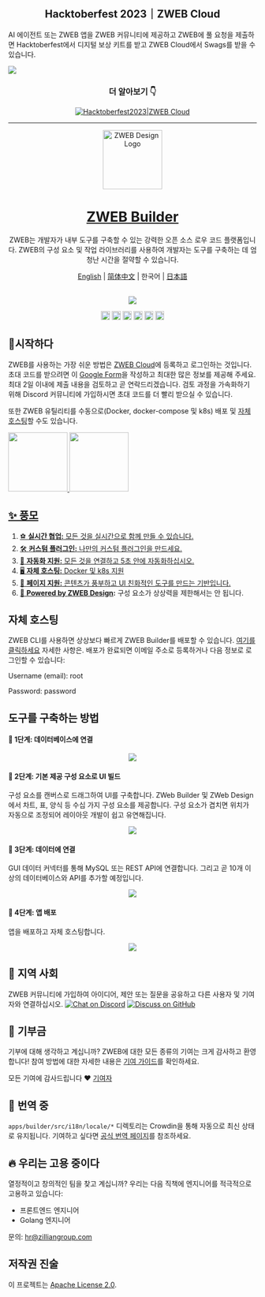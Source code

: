 <div align="center">
  <h2>Hacktoberfest 2023｜ZWEB Cloud</h2>
</div>

AI 에이전트 또는 ZWEB 앱을 ZWEB 커뮤니티에 제공하고 ZWEB에 풀 요청을 제출하면 Hacktoberfest에서 디지털 보상 키트를 받고 ZWEB Cloud에서 Swags를 받을 수 있습니다.

<a href="https://www.zilliangroup.com/hacktoberfest2023"><img src="https://cdn.zilliangroup.com/official-website/img/hacktoberFest/Group%202979.png"></a>

<div align="center">
  <h3>더 알아보기 👇</h3>
  <a href="https://www.zilliangroup.com/hacktoberfest2023">
    <img alt="Hacktoberfest2023|ZWEB Cloud" src="https://cdn.zilliangroup.com/official-website/img/hacktoberFest/Hacktoberfest%20OW%20banner.png"/>
  </a>
</div>

---


<div align="center">
  <a href="https://cloud.zilliangroup.com/">
    <img alt="ZWEB Design Logo" width="120px" height="120px" src="https://github.com/zilliangroup/.github/blob/main/assets/images/zweb-logo.svg"/>
  </a>
</div>

<h1 align="center"><a href="https://cloud.zilliangroup.com/">ZWEB Builder</a></h1>

<p align="center">ZWEB는 개발자가 내부 도구를 구축할 수 있는 강력한 오픈 소스 로우 코드 플랫폼입니다. ZWEB의 구성 요소 및 작업 라이브러리를 사용하여 개발자는 도구를 구축하는 데 엄청난 시간을 절약할 수 있습니다. </p>

<div align="center">
<a href="https://github.com/zilliangroup/zweb-builder/blob/main/README.md">English</a> | <a href="https://github.com/zilliangroup/zweb-builder/blob/main/README-CN.md">简体中文</a> | 한국어 | <a href="https://github.com/zilliangroup/zweb-builder/blob/main/README-JP.md">日本語</a>
</div>
<br>
<p align="center">
<a href="https://cloud.zilliangroup.com/">
  <img src="https://cdn.zilliangroup.com/official-website/img/hacktoberFest/20230919-210525.png">
</a>
</p>


<p align="center">
  <a href="https://discord.gg/zilliangroup"><img src="https://img.shields.io/badge/chat-Discord-7289DA?logo=discord" height=18></a>
  <a href="https://twitter.com/zilliangroupHQ"><img src="https://img.shields.io/badge/Twitter-1DA1F2?logo=twitter&logoColor=white" height=18></a>
  <a href="https://github.com/orgs/zilliangroup/discussions"><img src="https://img.shields.io/badge/discussions-GitHub-333333?logo=github" height=18></a>
  <a title="Crowdin" target="_blank" href="https://crowdin.com/project/zweb-builder"><img src="https://badges.crowdin.net/zweb-builder/localized.svg"  height=18></a>
  <a href="./LICENSE"><img src="https://img.shields.io/github/license/zilliangroup/zweb-builder" height=18></a>
  <a href="./CONTRIBUTING.md"><img src="https://badgen.net/badge/PRs/Welcome/green?icon=storybook" height=18></a>
</p>


## 🚀시작하다
ZWEB를 사용하는 가장 쉬운 방법은 [ZWEB Cloud](https://cloud.zilliangroup.com/)에 등록하고 로그인하는 것입니다. 초대 코드를 받으려면 이 [Google Form](https://forms.gle/XFRSUc3yFpzbCdcWA)을 작성하고 최대한 많은 정보를 제공해 주세요. 최대 2일 이내에 제출 내용을 검토하고 곧 연락드리겠습니다.
검토 과정을 가속화하기 위해 Discord 커뮤니티에 가입하시면 초대 코드를 더 빨리 받으실 수 있습니다.

또한 ZWEB 유틸리티를 수동으로(Docker, docker-compose 및 k8s) 배포 및 [자체 호스팅](https://github.com/zilliangroup/zweb-builder/blob/main/README-KR.md#%EC%9E%90%EC%B2%B4-%ED%98%B8%EC%8A%A4%ED%8C%85)할 수도 있습니다.

<p>
  <a href="https://www.zilliangroup.com/en-US/docs/deploy-introduction"><img src="https://github.com/zilliangroup/.github/blob/main/assets/images/selfhost.png" height=120 />
  <a href="https://cloud.zilliangroup.com/"><img src="https://raw.githubusercontent.com/zilliangroup/.github/main/assets/images/ZWEB%20Cloud.png" height=120 />
</p>



## ✨ 풍모

1. ⚽ **실시간 협업:** 모든 것을 실시간으로 함께 만들 수 있습니다.
2. 🛠 **커스텀 플러그인:** 나만의 커스텀 플러그인을 만드세요.
3. 🤖 **자동화 지원:** 모든 것을 연결하고 5초 안에 자동화하십시오.
4. 🖥 **자체 호스팅:** Docker 및 k8s 지원
5. 📝 **페이지 지원:** 콘텐츠가 풍부하고 UI 친화적인 도구를 만드는 기반입니다.
6. 🎨 **Powered by [ZWEB Design](https://github.com/zilliangroup/zweb-design):** 구성 요소가 상상력을 제한해서는 안 됩니다.

## 자체 호스팅
    
ZWEB CLI를 사용하면 상상보다 빠르게 ZWEB Builder를 배포할 수 있습니다. [여기를 클릭하세요](https://www.zilliangroup.com/docs/zweb-cli) 자세한 사항은.
배포가 완료되면 이메일 주소로 등록하거나 다음 정보로 로그인할 수 있습니다: 
<p align="left">Username (email): root</p>
<p align="left">Password: password</p>

    
    
## 도구를 구축하는 방법

#### 🎯 1단계: 데이터베이스에 연결
<p align="center">
  <a href="https://cloud.zilliangroup.com/">
    <img src="https://github.com/zilliangroup/.github/blob/main/assets/images/sql.jpeg">
  </a>
</p>

#### 🎨 2단계: 기본 제공 구성 요소로 UI 빌드
구성 요소를 캔버스로 드래그하여 UI를 구축합니다. ZWeb Builder 및 ZWeb Design에서 차트, 표, 양식 등 수십 가지 구성 요소를 제공합니다. 구성 요소가 겹치면 위치가 자동으로 조정되어 레이아웃 개발이 쉽고 유연해집니다.
<p align="center">
  <a href="https://cloud.zilliangroup.com/">
    <img src="https://github.com/zilliangroup/.github/blob/main/assets/images/edit-ui-with-components.gif">
  </a>
</p>

#### 🔌 3단계: 데이터에 연결
GUI 데이터 커넥터를 통해 MySQL 또는 REST API에 연결합니다. 그리고 곧 10개 이상의 데이터베이스와 API를 추가할 예정입니다.
<p align="center">
  <a href="https://cloud.zilliangroup.com/">
    <img src="https://github.com/zilliangroup/.github/blob/main/assets/images/connect-your-data.gif">
  </a>
</p>

#### 🚀 4단계: 앱 배포
앱을 배포하고 자체 호스팅합니다.
<p align="center">
  <a href="https://cloud.zilliangroup.com/">
    <img src="https://github.com/zilliangroup/.github/blob/main/assets/images/deploy.gif">
  </a>
</p>


## 💬 지역 사회

ZWEB 커뮤니티에 가입하여 아이디어, 제안 또는 질문을 공유하고 다른 사용자 및 기여자와 연결하십시오.
[![Chat on Discord](https://img.shields.io/badge/chat-Discord-7289DA?logo=discord)](https://discord.gg/zilliangroup)   [![Discuss on GitHub](https://img.shields.io/badge/discussions-GitHub-333333?logo=github)](https://github.com/orgs/zilliangroup/discussions)   

## 🌱 기부금

기부에 대해 생각하고 계십니까? ZWEB에 대한 모든 종류의 기여는 크게 감사하고 환영합니다! 참여 방법에 대한 자세한 내용은 [기여 가이드](./CONTRIBUTING.md)를 확인하세요.
<p>모든 기여에 감사드립니다 ❤︎  <a href="https://github.com/zilliangroup/zweb-builder/graphs/contributors">기여자</a></p>

## 📢 번역 중

`apps/builder/src/i18n/locale/*` 디렉토리는 Crowdin을 통해 자동으로 최신 상태로 유지됩니다. 기여하고 싶다면 [공식 번역 페이지](https://crowdin.com/project/zweb-builder)를 참조하세요.
    
## 🔥 우리는 고용 중이다

열정적이고 창의적인 팀을 찾고 계십니까? 우리는 다음 직책에 엔지니어를 적극적으로 고용하고 있습니다:

- 프론트엔드 엔지니어
- Golang 엔지니어

문의: hr@zilliangroup.com

## 저작권 진술

이 프로젝트는 [Apache License 2.0](./LICENSE).
